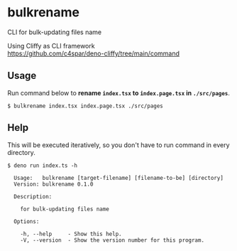 # bulkrename
CLI for bulk-updating files name  

Using Cliffy as CLI framework  
https://github.com/c4spar/deno-cliffy/tree/main/command

## Usage

Run command below to **rename `index.tsx` to `index.page.tsx` in `./src/pages`**.  
```
$ bulkrename index.tsx index.page.tsx ./src/pages
```

## Help

This will be executed iteratively, so you don't have to run command in every directory.


```
$ deno run index.ts -h

  Usage:   bulkrename [target-filename] [filename-to-be] [directory]
  Version: bulkrename 0.1.0                                         

  Description:

    for bulk-updating files name

  Options:

    -h, --help     - Show this help.                            
    -V, --version  - Show the version number for this program.
```
